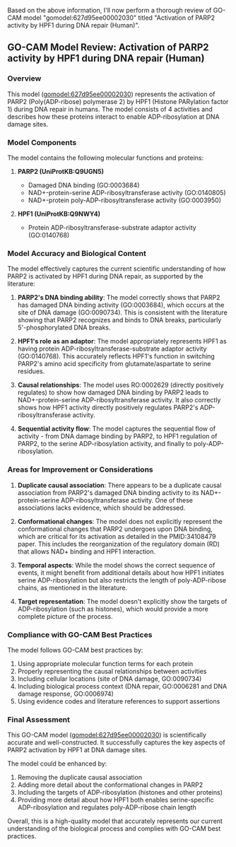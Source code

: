 Based on the above information, I'll now perform a thorough review of GO-CAM model "gomodel:627d95ee00002030" titled "Activation of PARP2 activity by HPF1 during DNA repair (Human)".

## GO-CAM Model Review: Activation of PARP2 activity by HPF1 during DNA repair (Human)

### Overview

This model ([gomodel:627d95ee00002030](https://bioregistry.io/go.model:627d95ee00002030)) represents the activation of PARP2 (Poly(ADP-ribose) polymerase 2) by HPF1 (Histone PARylation factor 1) during DNA repair in humans. The model consists of 4 activities and describes how these proteins interact to enable ADP-ribosylation at DNA damage sites.

### Model Components

The model contains the following molecular functions and proteins:

1. **PARP2 (UniProtKB:Q9UGN5)**
   - Damaged DNA binding (GO:0003684)
   - NAD+-protein-serine ADP-ribosyltransferase activity (GO:0140805)
   - NAD+-protein poly-ADP-ribosyltransferase activity (GO:0003950)

2. **HPF1 (UniProtKB:Q9NWY4)**
   - Protein ADP-ribosyltransferase-substrate adaptor activity (GO:0140768)

### Model Accuracy and Biological Content

The model effectively captures the current scientific understanding of how PARP2 is activated by HPF1 during DNA repair, as supported by the literature:

1. **PARP2's DNA binding ability**: The model correctly shows that PARP2 has damaged DNA binding activity (GO:0003684), which occurs at the site of DNA damage (GO:0090734). This is consistent with the literature showing that PARP2 recognizes and binds to DNA breaks, particularly 5'-phosphorylated DNA breaks.

2. **HPF1's role as an adaptor**: The model appropriately represents HPF1 as having protein ADP-ribosyltransferase-substrate adaptor activity (GO:0140768). This accurately reflects HPF1's function in switching PARP2's amino acid specificity from glutamate/aspartate to serine residues.

3. **Causal relationships**: The model uses RO:0002629 (directly positively regulates) to show how damaged DNA binding by PARP2 leads to NAD+-protein-serine ADP-ribosyltransferase activity. It also correctly shows how HPF1 activity directly positively regulates PARP2's ADP-ribosyltransferase activity.

4. **Sequential activity flow**: The model captures the sequential flow of activity - from DNA damage binding by PARP2, to HPF1 regulation of PARP2, to the serine ADP-ribosylation activity, and finally to poly-ADP-ribosylation.

### Areas for Improvement or Considerations

1. **Duplicate causal association**: There appears to be a duplicate causal association from PARP2's damaged DNA binding activity to its NAD+-protein-serine ADP-ribosyltransferase activity. One of these associations lacks evidence, which should be addressed.

2. **Conformational changes**: The model does not explicitly represent the conformational changes that PARP2 undergoes upon DNA binding, which are critical for its activation as detailed in the PMID:34108479 paper. This includes the reorganization of the regulatory domain (RD) that allows NAD+ binding and HPF1 interaction.

3. **Temporal aspects**: While the model shows the correct sequence of events, it might benefit from additional details about how HPF1 initiates serine ADP-ribosylation but also restricts the length of poly-ADP-ribose chains, as mentioned in the literature.

4. **Target representation**: The model doesn't explicitly show the targets of ADP-ribosylation (such as histones), which would provide a more complete picture of the process.

### Compliance with GO-CAM Best Practices

The model follows GO-CAM best practices by:

1. Using appropriate molecular function terms for each protein
2. Properly representing the causal relationships between activities
3. Including cellular locations (site of DNA damage, GO:0090734)
4. Including biological process context (DNA repair, GO:0006281 and DNA damage response, GO:0006974)
5. Using evidence codes and literature references to support assertions

### Final Assessment

This GO-CAM model ([gomodel:627d95ee00002030](https://bioregistry.io/go.model:627d95ee00002030)) is scientifically accurate and well-constructed. It successfully captures the key aspects of PARP2 activation by HPF1 at DNA damage sites. 

The model could be enhanced by:
1. Removing the duplicate causal association
2. Adding more detail about the conformational changes in PARP2
3. Including the targets of ADP-ribosylation (histones and other proteins)
4. Providing more detail about how HPF1 both enables serine-specific ADP-ribosylation and regulates poly-ADP-ribose chain length

Overall, this is a high-quality model that accurately represents our current understanding of the biological process and complies with GO-CAM best practices.